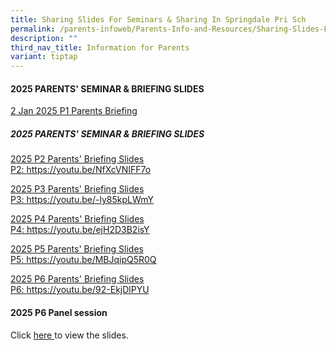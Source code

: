 ```yaml
---
title: Sharing Slides For Seminars & Sharing In Springdale Pri Sch
permalink: /parents-infoweb/Parents-Info-and-Resources/Sharing-Slides-For-Seminars-and-Sharing/
description: ""
third_nav_title: Information for Parents
variant: tiptap
---
```

<h4>2025 PARENTS' SEMINAR &amp; BRIEFING SLIDES</h4>
<p><a href="/files/2_Jan_P1_Parents_Briefing_2025.pdf" rel="noopener nofollow" target="_blank">2 Jan 2025 P1 Parents Briefing</a>
</p>
<h5>2025 PARENTS' SEMINAR &amp; BRIEFING SLIDES</h5>
<p><a href="/files/P2_Parents__Briefing_24_Jan_2025.pdf" rel="noopener noreferrer nofollow" target="_blank">2025 P2 Parents' Briefing Slides</a>
<br><a href="https://youtu.be/5Ex1IrnQj4s" rel="noopener noreferrer nofollow" target="_blank">P2: </a>
<a href="https://youtu.be/NfXcVNIFF7o" rel="noopener noreferrer nofollow" target="_blank">https://youtu.be/NfXcVNIFF7o</a>
</p>
<p><a href="/files/P3_Parents__Briefing_23_Jan_2025.pdf" rel="noopener noreferrer nofollow" target="_blank">2025 P3 Parents' Briefing Slides</a>
<br><a href="https://youtu.be/UVLzlJn7XGw" rel="noopener noreferrer nofollow" target="_blank">P3: </a>
<a href="https://youtu.be/-ly85kpLWmY" rel="noopener noreferrer nofollow" target="_blank">https://youtu.be/-ly85kpLWmY</a>
</p>
<p><a href="/files/P4_Parents__Briefing_24_Jan_2025.pdf" rel="noopener noreferrer nofollow" target="_blank">2025 P4 Parents' Briefing Slides</a>
<br><a href="https://youtu.be/-IuTVK2CSuY" rel="noopener noreferrer nofollow" target="_blank"> P4: </a>
<a href="https://youtu.be/ejH2D3B2isY" rel="noopener noreferrer nofollow" target="_blank">https://youtu.be/ejH2D3B2isY</a>
</p>
<p><a href="/files/P5_Parents__Briefing_23_Jan_2025.pdf" rel="noopener noreferrer nofollow" target="_blank">2025 P5 Parents' Briefing Slides</a>
<br><a href="https://youtu.be/N7c5-mPmEG0" rel="noopener noreferrer nofollow" target="_blank">P5: </a>
<a href="https://youtu.be/MBJqipQ5R0Q" rel="noopener noreferrer nofollow" target="_blank">https://youtu.be/MBJqipQ5R0Q</a>
</p>
<p><a href="/files/P6_Parents__Briefing_7_Feb_2025.pdf" rel="noopener noreferrer nofollow" target="_blank">2025 P6 Parents' Briefing Slides</a>
<br><a href="https://youtu.be/SDB3H-hF5jc" rel="noopener noreferrer nofollow" target="_blank"> P6: </a>
<a href="https://youtu.be/92-EkjDlPYU" rel="noopener noreferrer nofollow" target="_blank">https://youtu.be/92-EkjDlPYU</a>
</p>
<p></p>
<h4>2025 P6 Panel session</h4>
<p>Click <a href="/files/Sharing_by_Panelists_P6_Panel_Session_30_May_25.pdf" rel="noopener nofollow" target="_blank">here </a>to
view the slides.</p>
<p></p>